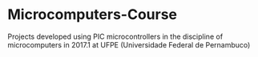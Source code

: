 # Microcomputers-Course
Projects developed using PIC microcontrollers in the discipline of microcomputers in 2017.1 at UFPE (Universidade Federal de Pernambuco)
